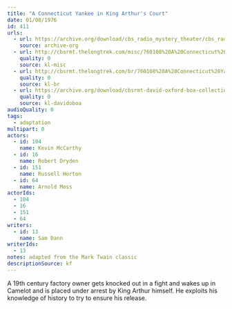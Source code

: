 ```yaml
---
title: "A Connecticut Yankee in King Arthur's Court"
date: 01/08/1976
id: 411
urls: 
  - url: https://archive.org/download/cbs_radio_mystery_theater/cbs_radio_mystery_theater-0401-0450.zip/cbs_radio_mystery_theater-0401-0450%2Fcbsrmt_0411_a_connecticut_yankee_in_king_arthurs_court.mp3
    source: archive-org
  - url: http://cbsrmt.thelongtrek.com/misc/760108%20A%20Connecticut%20Yankee%20in%20King%20Arthur's%20Court_KIXI.mp3
    quality: 0
    source: kl-misc
  - url: http://cbsrmt.thelongtrek.com/br/760108%20A%20Connecticut%20Yankee%20In%20King%20Arthur%27s%20Court-WOR.mp3
    quality: 0
    source: kl-br
  - url: https://archive.org/download/cbsrmt-david-oxford-boa-collection/CBSRMT-760108-0411-A-Connecticut-Yankee-in-King-Arthur's-Court-(128-44)_KIXI-{BoA}.mp3
    quality: 0
    source: kl-davidoboa
audioQuality: 0
tags: 
  - adaptation
multipart: 0
actors:  
  - id: 104
    name: Kevin McCarthy  
  - id: 16
    name: Robert Dryden  
  - id: 151
    name: Russell Horton  
  - id: 64
    name: Arnold Moss
actorIds:  
  - 104  
  - 16  
  - 151  
  - 64
writers:  
  - id: 13
    name: Sam Dann
writerIds:  
  - 13
notes: adapted from the Mark Twain classic
descriptionSource: kf
---
```

A 19th century factory owner gets knocked out in a fight and wakes up in Camelot and is placed under arrest by King Arthur himself. He exploits his knowledge of history to try to ensure his release.